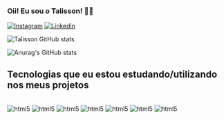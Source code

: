 ### Oii! Eu sou o Talisson! 👨‍💻

[![Instagram](
    https://img.shields.io/badge/Instagram-E4405F?style=for-the-badge&logo=instagram&logoColor=white
)](https://www.instagram.com/t.dias06/)
[![Linkedin](
    https://img.shields.io/badge/LinkedIn-0077B5?style=for-the-badge&logo=linkedin&logoColor=white
)](https://www.linkedin.com/in/talisson-dias-73884a208/)

![Talisson GitHub stats](https://github-readme-stats.vercel.app/api?username=Talisson06&show_icons=true&theme=radical)

![Anurag's GitHub stats](https://github-readme-stats.vercel.app/api?username=Talisson06&show_icons=true&theme=transparent)

## Tecnologias que eu estou estudando/utilizando nos meus projetos

<div style="display: inline_block"><br/> 
        <img aling="center" alt="html5" src="https://img.shields.io/badge/HTML5-E34F26?style=for-the-badge&logo=html5&logoColor=white"/>
        <img aling="center" alt="html5" src="https://img.shields.io/badge/CSS3-1572B6?style=for-the-badge&logo=css3&logoColor=white"/>
        <img aling="center" alt="html5" src="https://img.shields.io/badge/JavaScript-F7DF1E?style=for-the-badge&logo=javascript&logoColor=black"/>
        <img aling="center" alt="html5" src="https://img.shields.io/badge/TypeScript-007ACC?style=for-the-badge&logo=typescript&logoColor=white"/>
        <img aling="center" alt="html5" src="https://img.shields.io/badge/Sass-CC6699?style=for-the-badge&logo=sass&logoColor=whitemg.shields.io/badge/HTML5-E34F26?style=for-the-badge&logo=html5&logoColor=white"/>
        <img aling="center" alt="html5" src="https://img.shields.io/badge/Tailwind_CSS-38B2AC?style=for-the-badge&logo=tailwind-css&logoColor=white"/>
        <img aling="center" alt="html5" src="https://img.shields.io/badge/React-20232A?style=for-the-badge&logo=react&logoColor=61DAFB"/>
        
        
</div>
